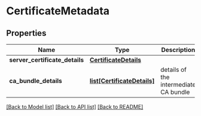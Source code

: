 # CertificateMetadata

## Properties
Name | Type | Description | Notes
------------ | ------------- | ------------- | -------------
**server_certificate_details** | [**CertificateDetails**](CertificateDetails.md) |  | 
**ca_bundle_details** | [**list[CertificateDetails]**](CertificateDetails.md) | details of the intermediate CA bundle | [optional] 

[[Back to Model list]](../README.md#documentation-for-models) [[Back to API list]](../README.md#documentation-for-api-endpoints) [[Back to README]](../README.md)


